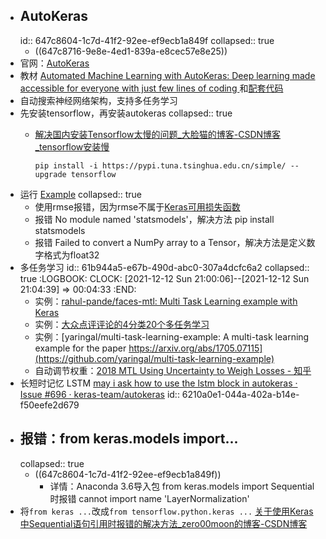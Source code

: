- ## AutoKeras
  id:: 647c8604-1c7d-41f2-92ee-ef9ecb1a849f
  collapsed:: true
	- ((647c8716-9e8e-4ed1-839a-e8cec57e8e25))
- 官网：[AutoKeras](https://autokeras.com/)
- 教材 [Automated Machine Learning with AutoKeras: Deep learning made accessible for everyone with just few lines of coding ](https://zh.1lib.pl/book/14621461/c606d4?signAll=1&ts=0511)和[配套代码](https://github.com/PacktPublishing/Automated-Machine-Learning-with-AutoKeras)
- 自动搜索神经网络架构，支持多任务学习
- 先安装tensorflow，再安装autokeras
  collapsed:: true
	- [解决国内安装Tensorflow太慢的问题_大脸猫的博客-CSDN博客_tensorflow安装慢](https://blog.csdn.net/qq_38890412/article/details/104339698)
	  
	  ```
	  pip install -i https://pypi.tuna.tsinghua.edu.cn/simple/ --upgrade tensorflow
	  
	  ```
- 运行 [Example](https://autokeras.com/tutorial/multi/)
  collapsed:: true
	- 使用rmse报错，因为rmse不属于[Keras可用损失函数](https://keras.io/zh/losses/)
	- 报错 No module named 'statsmodels'，解决方法 pip install statsmodels
	- 报错 Failed to convert a NumPy array to a Tensor，解决方法是定义数字格式为float32
- 多任务学习
  id:: 61b944a5-e67b-490d-abc0-307a4dcfc6a2
  collapsed:: true
  :LOGBOOK:
  CLOCK: [2021-12-12 Sun 21:00:06]--[2021-12-12 Sun 21:04:39] =>  00:04:33
  :END:
	- 实例：[rahul-pande/faces-mtl: Multi Task Learning example with Keras](https://github.com/rahul-pande/faces-mtl)
	- 实例：[大众点评评论的4分类20个多任务学习](https://github.com/CuiShaohua/MultiTaskLearning#%E5%A4%A7%E4%BC%97%E7%82%B9%E8%AF%84%E8%AF%84%E8%AE%BA%E7%9A%844%E5%88%86%E7%B1%BB20%E4%B8%AA%E5%A4%9A%E4%BB%BB%E5%8A%A1%E5%AD%A6%E4%B9%A0)
	- 实例：[yaringal/multi-task-learning-example: A multi-task learning example for the paper https://arxiv.org/abs/1705.07115](https://github.com/yaringal/multi-task-learning-example)
	- 自动调节权重：[2018 MTL Using Uncertainty to Weigh Losses - 知乎](https://zhuanlan.zhihu.com/p/269162365)
- 长短时记忆 LSTM [may i ask how to use the lstm block in autokeras · Issue #696 · keras-team/autokeras](https://github.com/keras-team/autokeras/issues/696)
  id:: 6210a0e1-044a-402a-b14e-f50eefe2d679
- ## 报错：from keras.models import...
  collapsed:: true
	- ((647c8604-1c7d-41f2-92ee-ef9ecb1a849f))
		- 详情：Anaconda 3.6导入包 from keras.models import Sequential 时报错 cannot import name 'LayerNormalization'
- 将`from keras ...`改成`from tensorflow.python.keras ...` [关于使用Keras 中Sequential语句引用时报错的解决方法_zero00moon的博客-CSDN博客](https://blog.csdn.net/zero00moon/article/details/111169088)